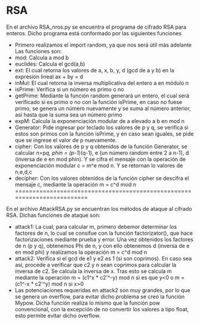 # RSA

En el archivo RSA_nros.py se encuentra el programa de cifrado RSA para enteros. Dicho programa está conformado por las siguientes funciones
- Primero realizamos el import random, ya que nos será útil más adelante
Las funciones son:
- mod: Calcula a mod b
- euclides: Calcula el gcd(a,b)
- ext: El cual retorna los valores de a, x, b, y, d (gcd de a y b) en la expresión lineal ax + by = d
- inMul: El cual retorna la inversa multiplicativa del entero a en módulo n
- isPrime: Verifica si un número es primo o no
- getPrime: Mediante la función random generará un entero, el cual será verificado si es primo o no con la función isPrime, en caso no fuese primo, se genera un número nuevamente y se suma al número anterior, así hasta que la suma sea un número primo
- expM: Calcula la exponenciación modular de a elevado a b en mod n
- Generator: Pide ingresar por teclado los valores de p y q, se verifica si estos son primos con la función isPrime, y en caso sean iguales, se pide que se ingrese el valor de p nuevamente.
- cipher: Con los valores de p y q obtenidos de la función Generator, se calcular n=p*q, phin = (p-1)*(q-1), e (un número random entre 2 a n-1), d (inversa de e en mod phin). Y se cifra el mensaje con la operación de exponenciación modular c = m^e mod n. Y se retornan lo valores de n,e,d,c
- decipher: Con los valores obtenidos de la función cipher se descifra el mensaje c, mediante la operación m = c^d mod n 
========================================================================

En el archivo AttackRSA.py se encuentran los métodos de ataque al cifrado RSA. Dichas funciones de ataque son:
- attack1: La cual, para calcular m, primero debemor determinar los factores de n, lo cual se consifue con la función factorizator(), que hace factorizaciones mediante prueba y error. Una vez obtenidos los factores de n (p y q), obtenemos Phi de n, y con ello obtenemos d (inversa de e en mod phi) y realizamos la operación m = c^d mod n
- attack2: Verifica si el gcd de e1 y e2 es 1 (si son coprimos). En caso sea así, procede a verificar que c2 y n sean coprimos para calcular la inversa de c2. Se calcula la inversa de x. Tras esto se calcula m mediante la operación m = (c1^x * c2'^-y) mod n si es que y<0 o m = (c1^-x * c2'^y) mod n si x>0
- Las potenciaciones requeridas en attack2 son muy grandes, por lo que se genera un overflow, para evitar dicho problema se creó la función Mypow. Dicha función realiza lo mismo que la función pow convencional, con la excepción de no convertir los valores a tipo float, esto permite evitar dicho overflow.

